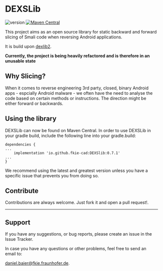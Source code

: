 # DEXSLib
![version](https://img.shields.io/badge/version-0.7.1-blue) [![Maven Central](https://maven-badges.herokuapp.com/maven-central/io.github.fkie-cad/DEXSlib/badge.svg)](https://maven-badges.herokuapp.com/maven-central/io.github.fkie-cad/DEXSlib)

This project aims as an open source library for static backward and forward slicing of Smali code when reversing Android applications. 

It is build upon [dexlib2](https://github.com/JesusFreke/smali/tree/master/dexlib2).

**Currently, the project is being heavily refactored and is therefore in an unusable state**

## Why Slicing?

When it comes to reverse engineering 3rd party, closed, binary Android apps - espcially Android malware - we often have the need to analyse the code based on certain methods or instructions. The direction might be either forward or backwards. 

## Using the library

DEXSLib can now be found on Maven Central. In order to use DEXSLib in your gradle build, include the following line into your gradle.build:
```
dependencies {
...
    implementation 'io.github.fkie-cad:DEXSlib:0.7.1'
...
}
```
We recommend using the latest and greatest version unless you have a specific issue that prevents you from doing so.


## Contribute

Contributions are always welcome. Just fork it and open a pull request!.
___

## Support

If you have any suggestions, or bug reports, please create an issue in the Issue Tracker.

In case you have any questions or other problems, feel free to send an email to:

[daniel.baier@fkie.fraunhofer.de](mailto:daniel.baier@fkie.fraunhofer.de).
